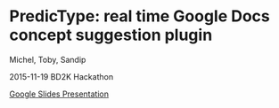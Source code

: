# PredicType: real time Google Docs concept suggestion plugin

Michel, Toby, Sandip

2015-11-19 BD2K Hackathon

[Google Slides Presentation](https://docs.google.com/presentation/d/1BCf42o8SWWvws1f6vnYfIhhNJTHr5Da1myjxar7LjRE/edit?usp=sharing)

